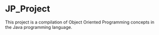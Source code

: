 # JP_Project
This project is a compilation of Object Oriented Programming concepts in the Java programming language.
